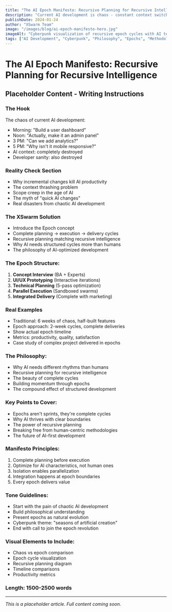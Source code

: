 ```yaml
---
title: "The AI Epoch Manifesto: Recursive Planning for Recursive Intelligence"
description: "Current AI development is chaos - constant context switching, endless prompt engineering, scope creep mid-generation. XSwarm introduces AI Epochs: complete iterative cycles optimized for artificial intelligence, not human limitations."
publishDate: 2024-01-24
author: "XSwarm Team"
image: "/images/blog/ai-epoch-manifesto-hero.jpg"
imageAlt: "Cyberpunk visualization of recursive epoch cycles with AI teams"
tags: ["AI Development", "Cyberpunk", "Philosophy", "Epochs", "Methodology"]
---
```


# The AI Epoch Manifesto: Recursive Planning for Recursive Intelligence

## Placeholder Content - Writing Instructions

### The Hook
The chaos of current AI development:
- Morning: "Build a user dashboard"
- Noon: "Actually, make it an admin panel"
- 3 PM: "Can we add analytics?"
- 5 PM: "Why isn't it mobile responsive?"
- AI context: completely destroyed
- Developer sanity: also destroyed

### Reality Check Section
- Why incremental changes kill AI productivity
- The context thrashing problem
- Scope creep in the age of AI
- The myth of "quick AI changes"
- Real disasters from chaotic AI development

### The XSwarm Solution
- Introduce the Epoch concept
- Complete planning → execution → delivery cycles
- Recursive planning matching recursive intelligence
- Why AI needs structured cycles more than humans
- The philosophy of AI-optimized development

### The Epoch Structure:
1. **Concept Interview** (BA + Experts)
2. **UI/UX Prototyping** (Interactive iterations)
3. **Technical Planning** (5-pass optimization)
4. **Parallel Execution** (Sandboxed swarms)
5. **Integrated Delivery** (Complete with marketing)

### Real Examples
- Traditional: 6 weeks of chaos, half-built features
- Epoch approach: 2-week cycles, complete deliveries
- Show actual epoch timeline
- Metrics: productivity, quality, satisfaction
- Case study of complex project delivered in epochs

### The Philosophy:
- Why AI needs different rhythms than humans
- Recursive planning for recursive intelligence
- The beauty of complete cycles
- Building momentum through epochs
- The compound effect of structured development

### Key Points to Cover:
- Epochs aren't sprints, they're complete cycles
- Why AI thrives with clear boundaries
- The power of recursive planning
- Breaking free from human-centric methodologies
- The future of AI-first development

### Manifesto Principles:
1. Complete planning before execution
2. Optimize for AI characteristics, not human ones
3. Isolation enables parallelization
4. Integration happens at epoch boundaries
5. Every epoch delivers value

### Tone Guidelines:
- Start with the pain of chaotic AI development
- Build philosophical understanding
- Present epochs as natural evolution
- Cyberpunk theme: "seasons of artificial creation"
- End with call to join the epoch revolution

### Visual Elements to Include:
- Chaos vs epoch comparison
- Epoch cycle visualization
- Recursive planning diagram
- Timeline comparisons
- Productivity metrics

### Length: 1500-2500 words

---

*This is a placeholder article. Full content coming soon.*
